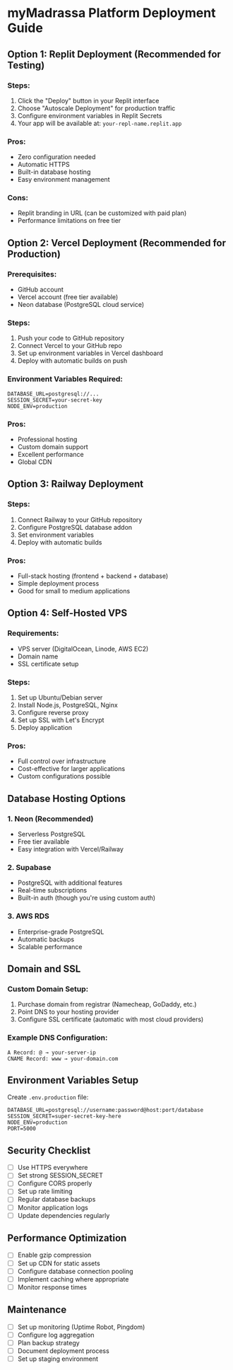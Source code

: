 # myMadrassa Platform Deployment Guide

## Option 1: Replit Deployment (Recommended for Testing)

### Steps:
1. Click the "Deploy" button in your Replit interface
2. Choose "Autoscale Deployment" for production traffic
3. Configure environment variables in Replit Secrets
4. Your app will be available at: `your-repl-name.replit.app`

### Pros:
- Zero configuration needed
- Automatic HTTPS
- Built-in database hosting
- Easy environment management

### Cons:
- Replit branding in URL (can be customized with paid plan)
- Performance limitations on free tier

## Option 2: Vercel Deployment (Recommended for Production)

### Prerequisites:
- GitHub account
- Vercel account (free tier available)
- Neon database (PostgreSQL cloud service)

### Steps:
1. Push your code to GitHub repository
2. Connect Vercel to your GitHub repo
3. Set up environment variables in Vercel dashboard
4. Deploy with automatic builds on push

### Environment Variables Required:
```
DATABASE_URL=postgresql://...
SESSION_SECRET=your-secret-key
NODE_ENV=production
```

### Pros:
- Professional hosting
- Custom domain support
- Excellent performance
- Global CDN

## Option 3: Railway Deployment

### Steps:
1. Connect Railway to your GitHub repository
2. Configure PostgreSQL database addon
3. Set environment variables
4. Deploy with automatic builds

### Pros:
- Full-stack hosting (frontend + backend + database)
- Simple deployment process
- Good for small to medium applications

## Option 4: Self-Hosted VPS

### Requirements:
- VPS server (DigitalOcean, Linode, AWS EC2)
- Domain name
- SSL certificate setup

### Steps:
1. Set up Ubuntu/Debian server
2. Install Node.js, PostgreSQL, Nginx
3. Configure reverse proxy
4. Set up SSL with Let's Encrypt
5. Deploy application

### Pros:
- Full control over infrastructure
- Cost-effective for larger applications
- Custom configurations possible

## Database Hosting Options

### 1. Neon (Recommended)
- Serverless PostgreSQL
- Free tier available
- Easy integration with Vercel/Railway

### 2. Supabase
- PostgreSQL with additional features
- Real-time subscriptions
- Built-in auth (though you're using custom auth)

### 3. AWS RDS
- Enterprise-grade PostgreSQL
- Automatic backups
- Scalable performance

## Domain and SSL

### Custom Domain Setup:
1. Purchase domain from registrar (Namecheap, GoDaddy, etc.)
2. Point DNS to your hosting provider
3. Configure SSL certificate (automatic with most cloud providers)

### Example DNS Configuration:
```
A Record: @ → your-server-ip
CNAME Record: www → your-domain.com
```

## Environment Variables Setup

Create `.env.production` file:
```env
DATABASE_URL=postgresql://username:password@host:port/database
SESSION_SECRET=super-secret-key-here
NODE_ENV=production
PORT=5000
```

## Security Checklist

- [ ] Use HTTPS everywhere
- [ ] Set strong SESSION_SECRET
- [ ] Configure CORS properly
- [ ] Set up rate limiting
- [ ] Regular database backups
- [ ] Monitor application logs
- [ ] Update dependencies regularly

## Performance Optimization

- [ ] Enable gzip compression
- [ ] Set up CDN for static assets
- [ ] Configure database connection pooling
- [ ] Implement caching where appropriate
- [ ] Monitor response times

## Maintenance

- [ ] Set up monitoring (Uptime Robot, Pingdom)
- [ ] Configure log aggregation
- [ ] Plan backup strategy
- [ ] Document deployment process
- [ ] Set up staging environment
